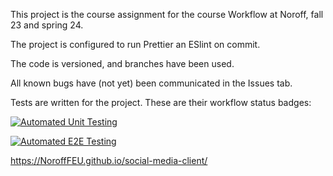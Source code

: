 This project is the course assignment for the course Workflow at Noroff, fall 23 and spring 24. 

The project is configured to run Prettier an ESlint on commit.

The code is versioned, and branches have been used.

All known bugs have (not yet) been communicated in the Issues tab.

Tests are written for the project.
These are their workflow status badges:

[![Automated Unit Testing](https://github.com/AniTei/social-media-client/actions/workflows/unit-tests-tir-2355.yml/badge.svg)](https://github.com/AniTei/social-media-client/actions/workflows/unit-tests-tir-2355.yml)

[![Automated E2E Testing](https://github.com/AniTei/social-media-client/actions/workflows/e2e-tests-tir2357.yml/badge.svg)](https://github.com/AniTei/social-media-client/actions/workflows/e2e-tests-tir2357.yml)

https://NoroffFEU.github.io/social-media-client/


